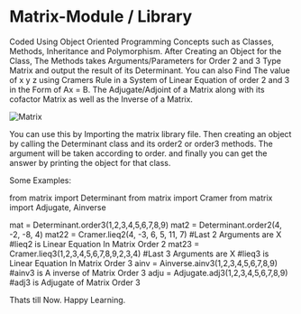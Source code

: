 # Matrix-Module / Library
Coded Using Object Oriented Programming Concepts such as Classes, Methods, Inheritance and Polymorphism.
After Creating an Object for the Class, The Methods takes Arguments/Parameters for Order 2 and 3 Type Matrix and output the result of its Determinant. 
You can also Find The value of x y z using Cramers Rule in a System of Linear Equation of order 2 and 3 in the Form of Ax = B. 
The Adjugate/Adjoint of a Matrix along with its cofactor Matrix as well as the Inverse of a Matrix.

![Matrix](https://user-images.githubusercontent.com/62662701/215990008-2cc7d7d9-b7f7-4089-9ea4-e28583c6bc97.png)

You can use this by Importing the matrix library file.
Then creating an object by calling the Determinant class and its order2 or order3 methods.
The argument will be taken according to order.
and finally you can get the answer by printing the object for that class.

Some Examples:

from matrix import Determinant
from matrix import Cramer
from matrix import Adjugate, Ainverse

mat = Determinant.order3(1,2,3,4,5,6,7,8,9)
mat2 = Determinant.order2(4, -2, -8, 4)
mat22 = Cramer.lieq2(4, -3, 6, 5, 11, 7) #Last 2 Arguments are X #lieq2 is Linear Equation In Matrix Order 2
mat23 = Cramer.lieq3(1,2,3,4,5,6,7,8,9,2,3,4) #Last 3 Arguments are X #lieq3 is Linear Equation In Matrix Order 3
ainv = Ainverse.ainv3(1,2,3,4,5,6,7,8,9) #ainv3 is A inverse of Matrix Order 3
adju = Adjugate.adj3(1,2,3,4,5,6,7,8,9) #adj3 is Adjugate of Matrix Order 3

Thats till Now.
Happy Learning.
